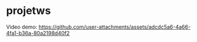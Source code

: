 # projetws

Video demo: 
https://github.com/user-attachments/assets/adcdc5a6-4a66-4fa1-b36a-80a2198d40f2

